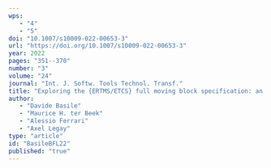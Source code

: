 ```yaml
---
wps: 
   - "4"
   - "5"
doi: "10.1007/s10009-022-00653-3"
url: "https://doi.org/10.1007/s10009-022-00653-3"
year: 2022
pages: "351--370"
number: "3"
volume: "24"
journal: "Int. J. Softw. Tools Technol. Transf."
title: "Exploring the {ERTMS/ETCS} full moving block specification: an experience with formal methods"
author: 
   - "Davide Basile"
   - "Maurice H. ter Beek"
   - "Alessio Ferrari"
   - "Axel Legay"
type: "article"
id: "BasileBFL22"
published: "true"
---
```

